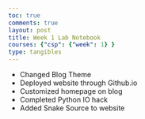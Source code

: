 ```yaml
---
toc: true
comments: true
layout: post
title: Week 1 Lab Notebook
courses: {"csp": {"week": 1} }
type: tangibles
---
```


- Changed Blog Theme
- Deployed website through Github.io
- Customized homepage on blog
- Completed Python IO hack
- Added Snake Source to website
